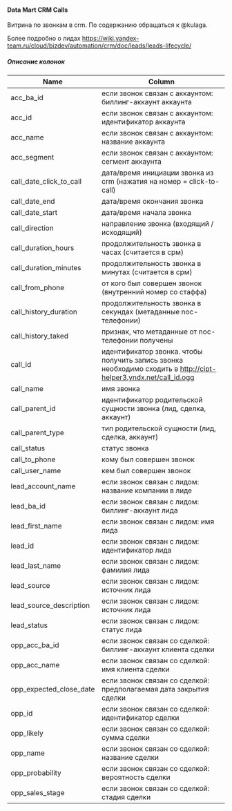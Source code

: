 #### Data Mart CRM Calls
Витрина по звонкам в crm. По содержанию обращаться к @kulaga.


Более подробно о лидах https://wiki.yandex-team.ru/cloud/bizdev/automation/crm/doc/leads/leads-lifecycle/

##### Описание колонок

|Name                   |Column                                                                                                        |
|-----------------------|----------------------------------------------------------------------------------------------------------------|
|acc_ba_id              |если звонок связан с аккаунтом: биллинг-аккаунт аккаунта                                                        |
|acc_id                 |если звонок связан с аккаунтом: идентификатор аккаунта                                                          |
|acc_name               |если звонок связан с аккаунтом: название аккаунта                                                               |
|acc_segment            |если звонок связан с аккаунтом: сегмент аккаунта                                                                |
|call_date_click_to_call|дата/время инициации звонка из crm (нажатия на номер = click-to-call)                                           |
|call_date_end          |дата/время окончания звонка                                                                                     |
|call_date_start        |дата/время начала звонка                                                                                        |
|call_direction         |направление звонка (входящий / исходящий)                                                                       |
|call_duration_hours    |продолжительность звонка в часах (считается в срм)                                                              |
|call_duration_minutes  |продолжительность звонка в минутах (считается в срм)                                                            |
|call_from_phone        |от кого был совершен звонок (внутренний номер со стаффа)                                                        |
|call_history_duration  |продолжительность звонка в секундах (метаданные noc-телефонии)                                                  |
|call_history_taked     |признак, что метаданные от noc-телефонии получены                                                               |
|call_id                |идентификатор звонка. чтобы получить запись звонка необходимо сходить в http://cipt-helper3.yndx.net/call_id.ogg|
|call_name              |имя звонка                                                                                                      |
|call_parent_id         |идентификатор родительской сущности звонка (лид, сделка, аккаунт)                                               |
|call_parent_type       |тип родительской сущности (лид, сделка, аккаунт)                                                                |
|call_status            |статус звонка                                                                                                   |
|call_to_phone          |кому был совершен звонок                                                                                        |
|call_user_name         |кем был совершен звонок                                                                                         |
|lead_account_name      |если звонок связан с лидом: название компании в лиде                                                            |
|lead_ba_id             |если звонок связан с лидом: биллинг-аккаунт лида                                                                |
|lead_first_name        |если звонок связан с лидом: имя лида                                                                            |
|lead_id                |если звонок связан с лидом: идентификатор лида                                                                  |
|lead_last_name         |если звонок связан с лидом: фамилия лида                                                                        |
|lead_source            |если звонок связан с лидом: источник лида                                                                       |
|lead_source_description|если звонок связан с лидом: источник лида                                                                       |
|lead_status            |если звонок связан с лидом: статус лида                                                                         |
|opp_acc_ba_id          |если звонок связан со сделкой: биллинг-аккаунт клиента сделки                                                   |
|opp_acc_name           |если звонок связан со сделкой: имя клиента сделки                                                               |
|opp_expected_close_date|если звонок связан со сделкой: предполагаемая дата закрытия сделки                                              |
|opp_id                 |если звонок связан со сделкой: идентификатор сделки                                                             |
|opp_likely             |если звонок связан со сделкой: сумма сделки                                                                     |
|opp_name               |если звонок связан со сделкой: название сделки                                                                  |
|opp_probability        |если звонок связан со сделкой: вероятность сделки                                                               |
|opp_sales_stage        |если звонок связан со сделкой: стадия сделки                                                                    |
